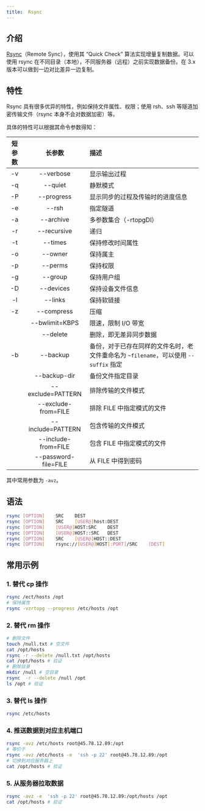 ```yaml
---
title:  Rsync
---
```


## 介绍

[Rsync](https://zh.wikipedia.org/wiki/Rsync)（Remote Sync），使用其 “Quick Check” 算法实现增量复制数据。可以使用 rsync 在不同目录（本地），不同服务器（远程）之前实现数据备份。在 3.x 版本可以做到一边对比差异一边复制。



## 特性

Rsync 具有很多优异的特性，例如保持文件属性、权限；使用 rsh、ssh 等隧道加密传输文件（rsync 本身不会对数据加密）等。

具体的特性可以根据其命令参数得知：

| 短参数 |       长参数        | 描述                             |
| :----: | :-----------------: | :------------------------------- |
|   -v   |      --verbose      | 显示输出过程                     |
|   -q   |       --quiet       | 静默模式                         |
|   -P   |     --progress      | 显示同步的过程及传输时的进度信息 |
|   -e   |     --rsh     | 指定隧道 |
|   -a   |      --archive      | 多参数集合（-rtopgDl）           |
|   -r   |     --recursive     | 递归                             |
|   -t   |       --times       | 保持修改时间属性                 |
|   -o   |       --owner       | 保持属主                         |
|   -p   |       --perms       | 保持权限                         |
|   -g   |       --group       | 保持用户组                       |
|   -D   |      --devices      | 保持设备文件信息                 |
|   -l   |       --links       | 保持软链接                       |
|   -z   |     --compress      | 压缩                             |
|        |   --bwlimit=KBPS    | 限速，限制 I/O 带宽              |
|        |      --delete       | 删除，即无差异同步数据           |
|  -b      |      --backup       | 备份，对于已存在同样的文件名时，老文件重命名为 `~filename`，可以使用 `--suffix` 指定 |
|        | --backup-dir | 备份文件指定目录 |
|        |  --exclude=PATTERN  | 排除传输的文件模式                      |
|        | --exclude-from=FILE | 排除 FILE 中指定模式的文件       |
|        |  --include=PATTERN  | 包含传输的文件模式                  |
|        | --include-from=FILE | 包含 FILE 中指定模式的文件   |
| | --password-file=FILE | 从 FILE 中得到密码 |

其中常用参数为 `-avz`。



## 语法

```bash
rsync [OPTION]    SRC    DEST
rsync [OPTION]    SRC    [USER@]host:DEST
rsync [OPTION]    [USER@]HOST:SRC    DEST
rsync [OPTION]	  [USER@]HOST::SRC   DEST
rsync [OPTION]    SRC    [USER@]HOST::DEST
rsync [OPTION]    rsync://[USER@]HOST[:PORT]/SRC    [DEST]
```



## 常用示例

### 1. 替代 cp 操作

```bash
rsync /ect/hosts /opt
# 保持属性
rsync -vzrtopg --progress /etc/hosts /opt
```

### 2. 替代 rm 操作

```bash
# 删除文件
touch /null.txt # 空文件
cat /opt/hosts
rsync -r --delete /null.txt /opt/hosts
cat /opt/hosts # 验证
# 删除目录
mkdir /null # 空目录
rsync  -r --delete /null /opt
ls /opt # 验证
```

### 3. 替代 ls 操作

```bash
rsync /etc/hosts
```

### 4. 推送数据到对应主机端口

```bash
rsync -avz /etc/hosts root@45.78.12.89:/opt
# 等价于
rsync -avz /etc/hosts -e  'ssh -p 22' root@45.78.12.89:/opt 
# 切换到对应服务器上
cat /opt/hosts # 验证
```

### 5. 从服务器拉取数据

```bash
rsync -avz -e  'ssh -p 22' root@45.78.12.89:/opt/hosts /opt
cat /opt/hosts # 验证
```



